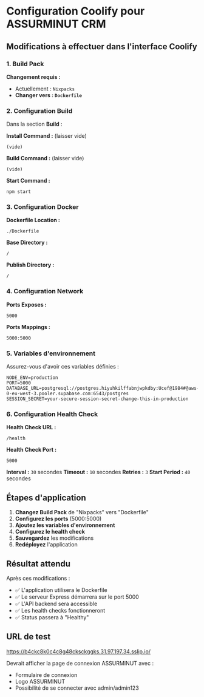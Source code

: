 # Configuration Coolify pour ASSURMINUT CRM

## Modifications à effectuer dans l'interface Coolify

### 1. Build Pack
**Changement requis :**
- Actuellement : `Nixpacks`
- **Changer vers : `Dockerfile`**

### 2. Configuration Build

Dans la section **Build** :

**Install Command :** (laisser vide)
```
(vide)
```

**Build Command :** (laisser vide)
```
(vide)
```

**Start Command :**
```
npm start
```

### 3. Configuration Docker

**Dockerfile Location :**
```
./Dockerfile
```

**Base Directory :**
```
/
```

**Publish Directory :**
```
/
```

### 4. Configuration Network

**Ports Exposes :**
```
5000
```

**Ports Mappings :**
```
5000:5000
```

### 5. Variables d'environnement

Assurez-vous d'avoir ces variables définies :

```env
NODE_ENV=production
PORT=5000
DATABASE_URL=postgresql://postgres.hiyuhkilffabnjwpkdby:Ucef@1984#@aws-0-eu-west-3.pooler.supabase.com:6543/postgres
SESSION_SECRET=your-secure-session-secret-change-this-in-production
```

### 6. Configuration Health Check

**Health Check URL :**
```
/health
```

**Health Check Port :**
```
5000
```

**Interval :** `30` secondes
**Timeout :** `10` secondes
**Retries :** `3`
**Start Period :** `40` secondes

## Étapes d'application

1. **Changez Build Pack** de "Nixpacks" vers "Dockerfile"
2. **Configurez les ports** (5000:5000)
3. **Ajoutez les variables d'environnement**
4. **Configurez le health check**
5. **Sauvegardez** les modifications
6. **Redéployez** l'application

## Résultat attendu

Après ces modifications :
- ✅ L'application utilisera le Dockerfile
- ✅ Le serveur Express démarrera sur le port 5000
- ✅ L'API backend sera accessible
- ✅ Les health checks fonctionneront
- ✅ Status passera à "Healthy"

## URL de test

https://b4ckc8k0c4c8g48cksckggks.31.97.197.34.sslip.io/

Devrait afficher la page de connexion ASSURMINUT avec :
- Formulaire de connexion
- Logo ASSURMINUT
- Possibilité de se connecter avec admin/admin123